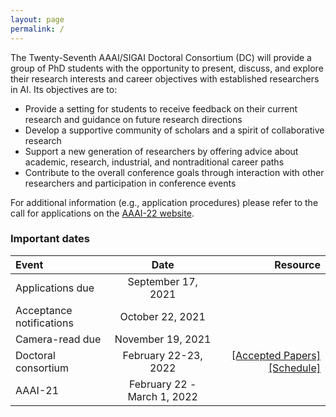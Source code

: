```yaml
---
layout: page
permalink: /
---
```


The Twenty-Seventh AAAI/SIGAI Doctoral Consortium (DC) will provide a group of PhD students with the opportunity to present, discuss, and explore their research interests and career objectives with established researchers in AI. Its objectives are to:
- Provide a setting for students to receive feedback on their current research and guidance on future research directions
- Develop a supportive community of scholars and a spirit of collaborative research
- Support a new generation of researchers by offering advice about academic, research, industrial, and nontraditional career paths
- Contribute to the overall conference goals through interaction with other researchers and participation in conference events

For additional information (e.g., application procedures) please refer to the call for applications on the [AAAI-22 website](https://aaai.org/Conferences/AAAI-22/aaai22dccall/).


### Important dates

| Event       | Date     | Resource     |
| :------------- | :----------: | -----------: |
|  Applications due | September 17, 2021  |    |
|  Acceptance notifications | October 22, 2021 | |
|  Camera-read due | November 19, 2021 | |
|  Doctoral consortium | February 22-23, 2022 | [[Accepted Papers]](/dc2022/papers) [[Schedule]](/dc2022/schedule) |
|  AAAI-21 | February 22 - March 1, 2022 | |
